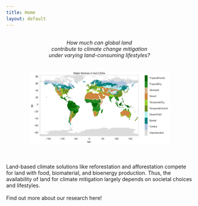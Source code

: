 ```yaml
---
title: Home
layout: default
---
```

<br>
<div style="text-align: center;">
  <i> 
    How much can global land <br>
    contribute to climate change mitigation <br>
    under varying land-consuming lifestyles? <br>
  </i>
</div>
<br><br>


<div style="text-align: center"><img src="images/success_biomes.png" width="75%" /></div>




<br><br>
Land-based climate solutions like reforestation and afforestation compete for land with food, biomaterial, and bioenergy production. Thus, the availability of land for climate mitigation largely depends on societal choices and lifestyles.
<br><br>
Find out more about our research here!
